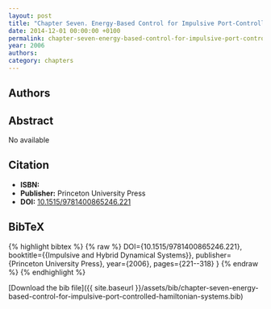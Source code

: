 ```yaml
---
layout: post
title: "Chapter Seven. Energy-Based Control for Impulsive Port-Controlled Hamiltonian Systems"
date: 2014-12-01 00:00:00 +0100
permalink: chapter-seven-energy-based-control-for-impulsive-port-controlled-hamiltonian-systems
year: 2006
authors: 
category: chapters
---
```

 
## Authors

 
## Abstract
No  available
 
## Citation
- **ISBN:** 
- **Publisher:** Princeton University Press
- **DOI:** [10.1515/9781400865246.221](https://doi.org/10.1515/9781400865246.221)
 
## BibTeX
{% highlight bibtex %}
{% raw %}
  DOI={10.1515/9781400865246.221},
  booktitle={{Impulsive and Hybrid Dynamical Systems}},
  publisher={Princeton University Press},
  year={2006},
  pages={221--318}
}
{% endraw %}
{% endhighlight %}
 
[Download the bib file]({{ site.baseurl }}/assets/bib/chapter-seven-energy-based-control-for-impulsive-port-controlled-hamiltonian-systems.bib)
 
